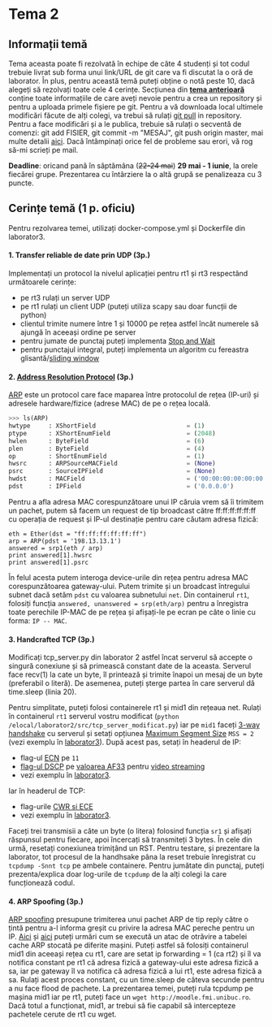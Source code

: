 # Tema 2

## Informații temă
Tema aceasta poate fi rezolvată în echipe de câte 4 studenți și tot codul trebuie livrat sub forma unui link/URL de git care va fi discutat la o oră de laborator. În plus, pentru această temă puteți obține o notă peste 10, dacă alegeți să rezolvați toate cele 4 cerințe. Secțiunea din **[tema anterioară](https://github.com/senisioi/computer-networks/tree/master/tema1#git)** conține toate informațiile de care aveți nevoie pentru a crea un repository și pentru a uploada primele fișiere pe git. Pentru a vă downloada local ultimele modificări făcute de alți colegi, va trebui să rulați [git pull](https://github.com/SouthGreenPlatform/tutorials/wiki/Git-Beginner's-Guide-for-Dummies#pull) in repository. Pentru a face modificări și a le publica, trebuie să rulați o secventă de comenzi: git add FISIER, git commit -m "MESAJ", git push origin master, mai multe detalii [aici](https://github.com/SouthGreenPlatform/tutorials/wiki/Git-Beginner's-Guide-for-Dummies#file-add). Dacă întâmpinați orice fel de probleme sau erori, vă rog să-mi scrieți pe mail.

**Deadline**: oricand pană în săptămâna (~~22-24 mai~~) **29 mai - 1 iunie**, la orele fiecărei grupe. Prezentarea cu întârziere la o altă grupă se penalizeaza cu 3 puncte.

## Cerințe temă (1 p. oficiu)
Pentru rezolvarea temei, utilizați docker-compose.yml și Dockerfile din laborator3.

#### 1. Transfer reliable de date prin UDP (3p.)
Implementați un protocol la nivelul aplicației pentru rt1 și rt3 respectând următoarele cerințe:
- pe rt3 rulați un server UDP
- pe rt1 rulați un client UDP (puteți utiliza scapy sau doar funcții de python)
- clientul trimite numere între 1 și 10000 pe rețea astfel încât numerele să ajungă în aceeași ordine pe server
- pentru jumate de punctaj puteți implementa [Stop and Wait](https://www.isi.edu/nsnam/DIRECTED_RESEARCH/DR_HYUNAH/D-Research/stop-n-wait.html)
- pentru punctajul integral, puteți implementa un algoritm cu fereastra glisantă/[sliding window](http://www.ccs-labs.org/teaching/rn/animations/gbn_sr/)

#### 2. [Address Resolution Protocol](http://www.erg.abdn.ac.uk/users/gorry/course/inet-pages/arp.html) (3p.)
[ARP](https://www.youtube.com/watch?v=QPi5Nvxaosw) este un protocol care face maparea între protocolul de rețea (IP-uri) și adresele hardware/fizice (adrese MAC) de pe o rețea locală.
```python
>>> ls(ARP)
hwtype     : XShortField                         = (1)                     # ce tip de adresă fizică, 1 pt MAC-uri
ptype      : XShortEnumField                     = (2048)                  # protocolul folosit, similar cu EthType 
hwlen      : ByteField                           = (6)                     # dimensiunea adresei MAC (6 octeti)
plen       : ByteField                           = (4)                     # dimensiunea adresei IP (pentru v4, 4 octeti)
op         : ShortEnumField                      = (1)                     # operațiunea 1 pentru request, 0 pentru reply   
hwsrc      : ARPSourceMACField                   = (None)                  # adresa MAC sursă
psrc       : SourceIPField                       = (None)                  # adresa IP sursă
hwdst      : MACField                            = ('00:00:00:00:00:00')   # adresa MAC destinație
pdst       : IPField                             = ('0.0.0.0')             # adresa IP destinație (poate fi și un subnet)
```
Pentru a afla adresa MAC corespunzătoare unui IP căruia vrem să îi trimitem un pachet, putem să facem un request de tip broadcast către ff:ff:ff:ff:ff:ff cu operația de request și IP-ul destinație pentru care căutam adresa fizică:
```
eth = Ether(dst = "ff:ff:ff:ff:ff:ff")
arp = ARP(pdst = '198.13.13.1')
answered = srp1(eth / arp)
print answered[1].hwsrc
print answered[1].psrc
```
În felul acesta putem interoga device-urile din rețea pentru adresa MAC corespunzătoarea gateway-ului. Putem trimite și un broadcast întregului subnet dacă setăm `pdst` cu valoarea subnetului `net`. Din containerul `rt1`, folosiți funcția `answered, unanswered = srp(eth/arp)` pentru a înregistra toate perechile IP-MAC de pe rețea și afișați-le pe ecran pe câte o linie cu forma: `IP -- MAC`.

#### 3. Handcrafted TCP (3p.)
Modificați tcp_server.py din laborator 2 astfel încat serverul să accepte o singură conexiune și să primească constant date de la aceasta. Serverul face recv(1) la cate un byte, îl printează și trimite înapoi un mesaj de un byte (preferabil o literă). De asemenea, puteți șterge partea în care serverul dă time.sleep (linia 20).

Pentru simplitate, puteți folosi containerele rt1 și mid1 din rețeaua net. Rulați în containerul `rt1` serverul vostru modificat (`python /elocal/laborator2/src/tcp_server_modificat.py`) iar pe `mid1` faceți [3-way handshake](https://github.com/senisioi/computer-networks/blob/master/laborator3/src/tcp_handshake.py) cu serverul și setați opțiunea [Maximum Segment Size](https://www.incapsula.com/blog/mtu-mss-explained.html) `MSS = 2` (vezi exemplu în [laborator3](https://github.com/senisioi/computer-networks/blob/master/laborator3/README.md#tcp_options)). 
După acest pas, setați în headerul de IP:
- flag-ul [ECN](https://www.youtube.com/watch?v=-atBciuG53o) pe `11` 
- [flag-ul DSCP](https://www.youtube.com/watch?v=rNV8rzWEOeY) pe [valoarea AF33](https://en.wikipedia.org/wiki/Differentiated_services#Commonly_used_DSCP_values) pentru [video streaming](https://tools.ietf.org/html/rfc4594#page-19)
- vezi exemplu în [laborator3](https://github.com/senisioi/computer-networks/blob/master/laborator3/README.md#ip_scapy).

Iar în headerul de TCP:
- flag-urile [CWR si ECE](http://blog.catchpoint.com/2015/10/30/tcp-flags-cwr-ece/)
- vezi exemplu în [laborator3](https://github.com/senisioi/computer-networks/blob/master/laborator3/README.md#tcp_scapy).

Faceți trei transmisii a câte un byte (o litera) folosind funcția `sr1` și afișați răspunsul pentru fiecare, apoi încercați să transmiteți 3 bytes. În cele din urmă, resetați conexiunea trimițând un RST. 
Pentru testare, și prezentare la laborator, tot procesul de la handhsake pâna la reset trebuie înregistrat cu `tcpdump -Snnt tcp` pe ambele containere. Pentru jumătate din punctaj, puteți prezenta/explica doar log-urile de `tcpdump` de la alți colegi la care funcționează codul.

#### 4. ARP Spoofing (3p.)
[ARP spoofing](https://samsclass.info/124/proj11/P13xN-arpspoof.html) presupune trimiterea unui pachet ARP de tip reply către o țintă pentru a-l informa greșit cu privire la adresa MAC pereche pentru un IP. [Aici](https://medium.com/@ismailakkila/black-hat-python-arp-cache-poisoning-with-scapy-7cb1d8b9d242) și [aici](https://www.youtube.com/watch?v=hI9J_tnNDCc) puteți urmări cum se execută un atac de otrăvire a tabelei cache ARP stocată pe diferite mașini. Puteți astfel să folosiți containerul mid1 din aceeași rețea cu rt1, care are setat ip forwarding = 1 (ca rt2) și îl va notifica constant pe rt1 că adresa fizică a gateway-ului este adresa fizică a sa, iar pe gateway îl va notifica că adresa fizică a lui rt1, este adresa fizică a sa. Rulați acest proces constant, cu un time.sleep de câteva secunde pentru a nu face flood de pachete. La prezentarea temei, puteți rula tcpdump pe mașina mid1 iar pe rt1, puteți face un `wget http://moodle.fmi.unibuc.ro`. Dacă totul a funcționat, mid1, ar trebui să fie capabil să intercepteze pachetele cerute de rt1 cu wget.
